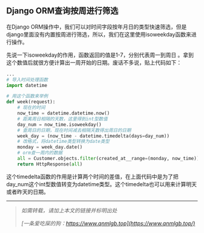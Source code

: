 ## Django ORM查询按周进行筛选

在Django ORM操作中，我们可以对时间字段按年月日的类型快速筛选，但是django里面没有内置按周进行筛选，所以，我们在这里使用isoweekday函数来进行操作。

先说一下isoweekday的作用，函数返回的值是1-7，分别代表周一到周日 。拿到这个数值后就很方便计算出一周开始的日期。废话不多说，贴上代码如下：

```python
...
# 导入时间处理函数
import datetime

# 用这个函数来举例
def week(request):
    # 现在的时间
	now_time = datetime.datetime.now()
    # 距离周日相隔的天数，这里得到int型数值
    day_num = now_time.isoweekday()
    # 查周日的日期，现在时间减去相隔天数得出周日的日期
    week_day = (now_time - datetime.timedelta(days=day_num))
    # 改格式，将datetime类型转换为date类型
    monday = week_day.date()
    # orm查一周内的数据
    all = Customer.objects.filter(created_at__range=(monday, now_time))
    return HttpResponse(all)
```

这个timedelta函数的作用是计算两个时间的差值，在上面代码中是为了把day_num这个int型数值转变为datetime类型。这个timedelta也可以用来计算明天或者昨天的日期。



***

> *如需转载，请加上本文的链接并标明出处*
>
> *[一条爱吃屎的狗：https://www.qnmlgb.top](https://www.qnmlgb.top/)*